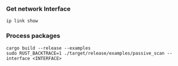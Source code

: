 ###  Get network Interface
```
ip link show
```

### Process packages
```
cargo build --release --examples
sudo RUST_BACKTRACE=1 ./target/release/examples/passive_scan --interface <INTERFACE>
```
